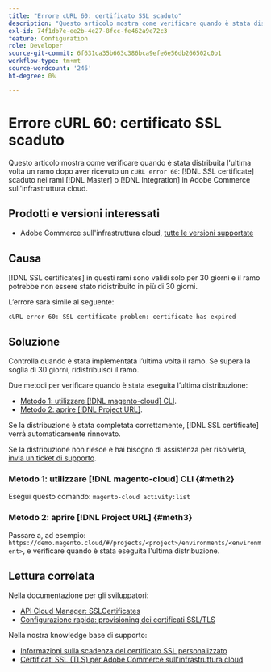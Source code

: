 ```yaml
---
title: "Errore cURL 60: certificato SSL scaduto"
description: "Questo articolo mostra come verificare quando è stata distribuita l’ultima volta un ramo dopo aver ricevuto un errore cURL 60: certificato SSL scaduto nei rami Principale o Integrazione in Adobe Commerce sull’infrastruttura cloud."
exl-id: 74f1db7e-ee2b-4e27-8fcc-fe462a9e72c3
feature: Configuration
role: Developer
source-git-commit: 6f631ca35b663c386bca9efe6e56db266502c0b1
workflow-type: tm+mt
source-wordcount: '246'
ht-degree: 0%

---
```


# Errore cURL 60: certificato SSL scaduto

Questo articolo mostra come verificare quando è stata distribuita l&#39;ultima volta un ramo dopo aver ricevuto un `cURL error 60`: [!DNL SSL certificate] scaduto nei rami [!DNL Master] o [!DNL Integration] in Adobe Commerce sull&#39;infrastruttura cloud.

## Prodotti e versioni interessati

* Adobe Commerce sull&#39;infrastruttura cloud, [tutte le versioni supportate](https://magento.com/sites/default/files/magento-software-lifecycle-policy.pdf)

## Causa

[!DNL SSL certificates] in questi rami sono validi solo per 30 giorni e il ramo potrebbe non essere stato ridistribuito in più di 30 giorni.

L’errore sarà simile al seguente:

```cURL
cURL error 60: SSL certificate problem: certificate has expired
```

## Soluzione

Controlla quando è stata implementata l’ultima volta il ramo. Se supera la soglia di 30 giorni, ridistribuisci il ramo.

Due metodi per verificare quando è stata eseguita l’ultima distribuzione:

* [Metodo 1: utilizzare [!DNL magento-cloud] CLI](#meth2).
* [Metodo 2: aprire  [!DNL Project URL]](#meth3).

Se la distribuzione è stata completata correttamente, [!DNL SSL certificate] verrà automaticamente rinnovato.

Se la distribuzione non riesce e hai bisogno di assistenza per risolverla, [invia un ticket di supporto](https://experienceleague.adobe.com/docs/commerce-knowledge-base/kb/help-center-guide/magento-help-center-user-guide.html#submit-ticket).

### Metodo 1: utilizzare [!DNL magento-cloud] CLI {#meth2}

Esegui questo comando: `magento-cloud activity:list`

### Metodo 2: aprire [!DNL Project URL] {#meth3}

Passare a, ad esempio: `https://demo.magento.cloud/#/projects/<project>/environments/<environment>`, e verificare quando è stata eseguita l&#39;ultima distribuzione.

## Lettura correlata

Nella documentazione per gli sviluppatori:

* [API Cloud Manager: SSLCertificates](https://developer.adobe.com/experience-cloud/cloud-manager/reference/api/#tag/SSLCertificates)
* [Configurazione rapida: provisioning dei certificati SSL/TLS](https://devdocs.magento.com/cloud/cdn/configure-fastly.html#provision-ssltls-certificates)

Nella nostra knowledge base di supporto:

* [Informazioni sulla scadenza del certificato SSL personalizzato](https://experienceleague.adobe.com/docs/commerce-knowledge-base/kb/troubleshooting/miscellaneous/custom-ssl-certificate-expiration-information.html)
* [Certificati SSL (TLS) per Adobe Commerce sull&#39;infrastruttura cloud](https://experienceleague.adobe.com/docs/commerce-knowledge-base/kb/how-to/ssl-tls-certificates-for-magento-commerce-cloud-faq.html)
